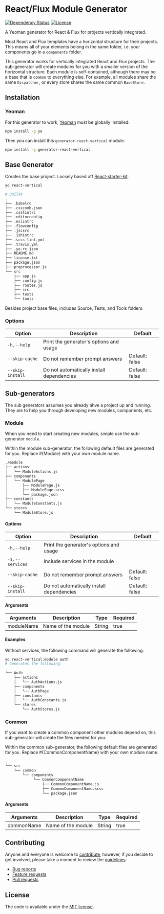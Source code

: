 # React/Flux Module Generator

[![Dependency Status](https://gemnasium.com/jermspeaks/generator-react-vertical.svg)](https://gemnasium.com/jermspeaks/generator-react-vertical)
[![License](http://img.shields.io/:license-mit-blue.svg)](https://github.com/jermspeaks/generator-react-vertical/blob/master/LICENSE)

A Yeoman generator for React & Flux for projects vertically integrated.

Most React and Flux templates have a horizontal structure for their projects.
This means all of your elements belong in the same folder, i.e. your components
go in a `components` folder.

This generator works for vertically integrated React and Flux projects. The
sub-generator will create modules for you with a smaller version of the
horizontal structure. Each module is self-contained, although there may be a
base that is `common` to everything else. For example, all modules share the
same `Dispatcher`, or every store shares the same common `BaseStore`.

## Installation

### Yeoman

For this generator to work, [Yeoman](https://github.com/yeoman/yo) must be globally installed.

```bash
npm install -g yo
```

Then you can install this `generator-react-vertical` module.

```bash
npm install -g generator-react-vertical
```

## Base Generator

Creates the base project. Loosely based off [React-starter-kit](https://github.com/kriasoft/react-starter-kit).

```bash
yo react-vertical

# Builds
.
├── .babelrc
├── .csscomb.json
├── .csslintrc
├── .editorconfig
├── .eslintrc
├── .flowconfig
├── .jscsrc
├── .jshintrc
├── .scss-lint.yml
├── .travis.yml
├── .yo-rc.json
├── README.md
├── license.txt
├── package.json
├── preprocessor.js
└── src
    ├── app.js
    ├── config.js
    ├── routes.js
    ├── src
    ├── tests
    └── tools
```

Besides project base files, includes Source, Tests, and Tools folders.

### Options

| Option | Description | Default |
| ------ | ----------- | ------- |
| `-h`, `--help`     | Print the generator's options and usage    |                |
| `--skip-cache`     | Do not remember prompt answers             | Default: false |
| `--skip-install`   | Do not automatically install dependencies  | Default: false |

## Sub-generators

The sub generators assumes you already ahve a project up and running. They are to
help you through developing new modules, components, etc.

### Module

When you need to start creating new modules, simple use the sub-generator `module`.

Within the module sub-generator, the following default files are generated for you.
Replace #{Module} with your own module name.

```bash
./module
├── actions
│   └── ModuleActions.js
├── components
│   └── ModulePage
│       ├── ModulePage.js
│       ├── ModulePage.scss
│       └── package.json
├── constants
│   └── ModuleConstants.js
└── stores
    └── ModuleStore.js
```

#### Options

| Option | Description | Default |
| ------ | ----------- | ------- |
| `-h`, `--help`     | Print the generator's options and usage    |                |
| `-s`, `--services` | Include services in the module             |                |
| `--skip-cache`     | Do not remember prompt answers             | Default: false |
| `--skip-install`   | Do not automatically install dependencies  | Default: false |

#### Arguments

| Arguments   | Description | Type | Required |
| ----------- | ----------- | ---- | -------- |
| moduleName  | Name of the module | String | true |

#### Examples

Without services, the following command will generate the following:

```bash
yo react-vertical:module auth
# Generates the following:
.
└── Auth
    ├── actions
    │   └── AuthActions.js
    ├── components
    │   └── AuthPage
    ├── constants
    │   └── AuthConstants.js
    └── stores
        └── AuthStores.js
```

### Common

If you want to create a common component other modules depend on, this sub-generator
will create the files needed for you.

Within the common sub-generator, the following default files are generated for you.
Replace #{CommonComponentName} with your own module name.

```bash
.
└── src
    └── common
        └── components
             └── CommonComponentName
                 ├── CommonComponentName.js
                 ├── CommonComponentName.scss
                 └── package.json
```

#### Arguments

| Arguments   | Description | Type | Required |
| ----------- | ----------- | ---- | -------- |
| commonName  | Name of the module | String | true |

## Contributing

Anyone and everyone is welcome to [contribute](CONTRIBUTING.md),
however, if you decide to get involved, please take a moment to review
the [guidelines](CONTRIBUTING.md):

* [Bug reports](CONTRIBUTING.md#bugs)
* [Feature requests](CONTRIBUTING.md#features)
* [Pull requests](CONTRIBUTING.md#pull-requests)

## License

The code is available under the [MIT license](LICENSE).

